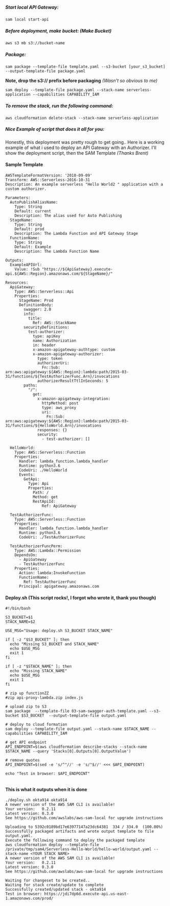 ##### Start local API Gateway:

`sam local start-api`

##### Before deployment, make bucket: (Make Bucket)

`aws s3 mb s3://bucket-name`

##### Package:

`sam package --template-file template.yaml --s3-bucket [your_s3_bucket] --output-template-file package.yaml`

**Note, drop the s3:// prefix before packaging** *(Wasn't so obvious to me)*

`sam deploy --template-file package.yaml --stack-name serverless-application --capabilities CAPABILITY_IAM`

##### To remove the stack, run the following command:

`aws cloudformation delete-stack --stack-name serverless-application`

##### Nice Example of script that does it all for you:

Honestly, this deployment was pretty rough to get going.. Here is a working example of what i used to deploy an API Gateway with an Authorizer. I'll show the deployment script, then the SAM Template *(Thanks Brent)*

#### Sample Template

```
AWSTemplateFormatVersion: '2010-09-09'
Transform: AWS::Serverless-2016-10-31
Description: An example serverless "Hello World2 " application with a custom authorizer.

Parameters:
  AutoPublishAliasName:
    Type: String
    Default: current
    Description: The alias used for Auto Publishing
  StageName:
    Type: String
    Default: prod
    Description: The Lambda Function and API Gateway Stage
  FunctionName:
    Type: String
    Default: Example
    Description: The Lambda Function Name

Outputs:
  ExampleAPIUrl:
    Value: !Sub "https://${ApiGateway}.execute-api.${AWS::Region}.amazonaws.com/${StageName}/"

Resources:
  ApiGateway:
    Type: AWS::Serverless::Api
    Properties:
      StageName: Prod
      DefinitionBody:
        swagger: 2.0
        info:
          title:
            Ref: AWS::StackName
        securityDefinitions:
          test-authorizer:
            type: apiKey
            name: Authorization
            in: header
            x-amazon-apigateway-authtype: custom
            x-amazon-apigateway-authorizer:
              type: token
              authorizerUri:
                Fn::Sub: arn:aws:apigateway:${AWS::Region}:lambda:path/2015-03-31/functions/${TestAuthorizerFunc.Arn}/invocations
              authorizerResultTtlInSeconds: 5
        paths:
          "/":
            get:
              x-amazon-apigateway-integration:
                httpMethod: post
                type: aws_proxy
                uri:
                  Fn::Sub: arn:aws:apigateway:${AWS::Region}:lambda:path/2015-03-31/functions/${HelloWorld.Arn}/invocations
              responses: {}
              security:
                - test-authorizer: []

  HelloWorld:
    Type: AWS::Serverless::Function
    Properties:
      Handler: lambda_function.lambda_handler
      Runtime: python3.6
      CodeUri: ./HelloWorld
      Events:
        GetApi:
          Type: Api
          Properties:
            Path: /
            Method: get
            RestApiId:
                Ref: ApiGateway

  TestAuthorizerFunc:
    Type: AWS::Serverless::Function
    Properties:
      Handler: lambda_function.lambda_handler
      Runtime: python3.6
      CodeUri: ./TestAuthorizerFunc

  TestAuthorizerFuncPerm:
    Type: AWS::Lambda::Permission
    DependsOn:
      - ApiGateway
      - TestAuthorizerFunc
    Properties:
      Action: lambda:InvokeFunction
      FunctionName:
        Ref: TestAuthorizerFunc
      Principal: apigateway.amazonaws.com

```

#### Deploy.sh (This script rocks!, I forgot who wrote it, thank you though)

``` 
#!/bin/bash

S3_BUCKET=$1
STACK_NAME=$2

USE_MSG="Usage: deploy.sh S3_BUCKET STACK_NAME"

if [ -z "$S3_BUCKET" ]; then
  echo "Missing S3_BUCKET and STACK_NAME"
  echo $USE_MSG
  exit 1
fi

if [ -z "$STACK_NAME" ]; then
  echo "Missing STACK_NAME"
  echo $USE_MSG
  exit 1
fi

# zip up functionZZ
#zip api-proxy-lambda.zip index.js

# upload zip to S3
sam package  --template-file 03-sam-swagger-auth-template.yaml --s3-bucket $S3_BUCKET  --output-template-file output.yaml

# deploy to cloud formation
sam deploy --template-file output.yaml --stack-name $STACK_NAME --capabilities CAPABILITY_IAM

# get API endpoint
API_ENDPOINT=$(aws cloudformation describe-stacks --stack-name $STACK_NAME --query 'Stacks[0].Outputs[0].OutputValue')

# remove quotes
API_ENDPOINT=$(sed -e 's/^"//' -e 's/"$//' <<< $API_ENDPOINT)

echo "Test in browser: $API_ENDPOINT"


```

#### This is what it outputs when it is done

```
./deploy.sh okta914 okta914
A newer version of the AWS SAM CLI is available!
Your version:   0.2.11
Latest version: 0.3.0
See https://github.com/awslabs/aws-sam-local for upgrade instructions

Uploading to 5392c0189bd17e63977147a23dc64381  334 / 334.0  (100.00%)
Successfully packaged artifacts and wrote output template to file output.yaml.
Execute the following command to deploy the packaged template
aws cloudformation deploy --template-file /private/tmp/sam4/Serverless-Hello-World/hello-world/output.yaml --stack-name <YOUR STACK NAME>
A newer version of the AWS SAM CLI is available!
Your version:   0.2.11
Latest version: 0.3.0
See https://github.com/awslabs/aws-sam-local for upgrade instructions

Waiting for changeset to be created..
Waiting for stack create/update to complete
Successfully created/updated stack - okta914
Test in browser: https://jdi7dp6d.execute-api.us-east-1.amazonaws.com/prod/ 
```